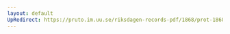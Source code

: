 ```yaml
---
layout: default
UpRedirect: https://pruto.im.uu.se/riksdagen-records-pdf/1868/prot-1868--ak--328/prot-1868--ak--328_005.pdf
---
```

